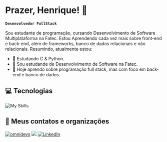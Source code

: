 # Prazer, Henrique! 👋
**``Desenvolvedor FullStack``**

Sou estudante de programação, cursando Desenvolvimento de Software Multiplataforma na Fatec. Estou Aprendendo cada vez mais sobre front-end e back-end, além de frameworks, banco de dados relacionais e não relacionais. Resumindo, atualmente estou:

- 🌱 Estudando C & Python.
- 🎉 Sou estudande de Desenvolvimento de Software na Fatec.
- 🔭 Hoje aprendo sobre programação full stack, mas com foco em back-end e banco de dados.

## 💻 Tecnologias
  ![My Skills](https://skillicons.dev/icons?i=js,ts,html,css,react,py,c,mongodb,mysql,nodejs,npm,vite,git,tailwind,bootstrap,figma&perline=8)

## 👾 Meus contatos e organizações
<div>
  <a href="https://github.com/OmniDevsOficial?tab=repositories" target="_blank"><img src="https://img.shields.io/badge/-OmniDevs-D6D6D6?style=for-the-badge" alt="omnidevs"/></a>
  <a href="https://www.github.com/NEW-FINCASH" target="_blank"><img src="https://img.shields.io/badge/Fincash-000000?style=for-the-badge&logo=github&logoColor=white" target="_blank"></a>
  <a href="https://www.linkedin.com/in/henriquemm" target="_blank"><img src="https://img.shields.io/badge/-LinkedIn-0077B5?style=for-the-badge&logo=linkedin&logoColor=white" alt="LinkedIn"/></a>
</div>
